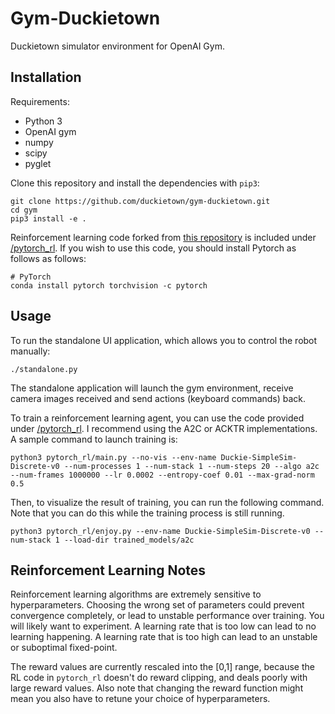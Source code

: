 # Gym-Duckietown

Duckietown simulator environment for OpenAI Gym.

Installation
------------

Requirements:
- Python 3
- OpenAI gym
- numpy
- scipy
- pyglet

Clone this repository and install the dependencies with `pip3`:

```python3
git clone https://github.com/duckietown/gym-duckietown.git
cd gym
pip3 install -e .
```

Reinforcement learning code forked from [this repository](https://github.com/ikostrikov/pytorch-a2c-ppo-acktr)
is included under [/pytorch_rl](/pytorch_rl). If you wish to use this code, you
should install Pytorch as follows as follows:

```
# PyTorch
conda install pytorch torchvision -c pytorch
```

Usage
-----

To run the standalone UI application, which allows you to control the robot manually:

```python3
./standalone.py
```

The standalone application will launch the gym environment, receive
camera images received and send actions (keyboard commands) back.

To train a reinforcement learning agent, you can use the code provided under [/pytorch_rl](/pytorch_rl). I recommend using the A2C or ACKTR implementations.
A sample command to launch training is:

```
python3 pytorch_rl/main.py --no-vis --env-name Duckie-SimpleSim-Discrete-v0 --num-processes 1 --num-stack 1 --num-steps 20 --algo a2c --num-frames 1000000 --lr 0.0002 --entropy-coef 0.01 --max-grad-norm 0.5
```

Then, to visualize the result of training, you can run the following command.
Note that you can do this while the training process is still running.

```
python3 pytorch_rl/enjoy.py --env-name Duckie-SimpleSim-Discrete-v0 --num-stack 1 --load-dir trained_models/a2c
```

Reinforcement Learning Notes
----------------------------

Reinforcement learning algorithms are extremely sensitive to hyperparameters. Choosing the
wrong set of parameters could prevent convergence completely, or lead to unstable performance over
training. You will likely want to experiment. A learning rate that is too low can lead to no
learning happening. A learning rate that is too high can lead to an unstable or suboptimal
fixed-point.

The reward values are currently rescaled into the [0,1] range, because the RL code in
`pytorch_rl` doesn't do reward clipping, and deals poorly with large reward values. Also
note that changing the reward function might mean you also have to retune your choice
of hyperparameters.
